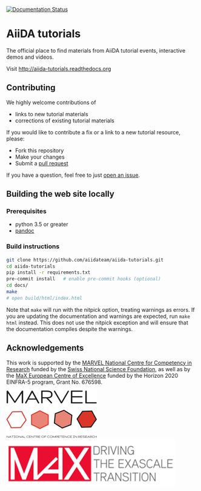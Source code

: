 [![Documentation Status](https://readthedocs.org/projects/aiida-tutorials/badge/?version=latest)](https://aiida-tutorials.readthedocs.io/en/latest/?badge=latest)

# AiiDA tutorials

The official place to find materials from AiiDA tutorial events,
interactive demos and videos.

Visit <http://aiida-tutorials.readthedocs.org>

## Contributing

We highly welcome contributions of

* links to new tutorial materials
* corrections of existing tutorial materials

If you would like to contribute a fix or a link to a new tutorial resource, please:

* Fork this repository
* Make your changes
* Submit a [pull request](https://github.com/aiidateam/aiida-tutorials/pulls)

If you have a question, feel free to just [open an issue](https://github.com/aiidateam/aiida-tutorials/issues/new).

## Building the web site locally

### Prerequisites

* python 3.5 or greater
* [pandoc](https://pandoc.org/)

### Build instructions

```bash
git clone https://github.com/aiidateam/aiida-tutorials.git
cd aiida-tutorials
pip install -r requirements.txt
pre-commit install   # enable pre-commit hooks (optional)
cd docs/
make
# open build/html/index.html
```

Note that `make` will run with the nitpick option, treating warnings as errors.
If you are updating the documentation and warnings are expected, run `make html` instead.
This does not use the nitpick exception and will ensure that the documentation compiles despite the warnings.

## Acknowledgements

This work is supported by the [MARVEL National Centre for Competency in Research](<http://nccr-marvel.ch>)
funded by the [Swiss National Science Foundation](<http://www.snf.ch/en>), as well as by the [MaX
European Centre of Excellence](<http://www.max-centre.eu/>) funded by the Horizon 2020 EINFRA-5 program,
Grant No. 676598.

![MARVEL](docs/assets/images/MARVEL.png)
![MaX](docs/assets/images/MaX.png)
